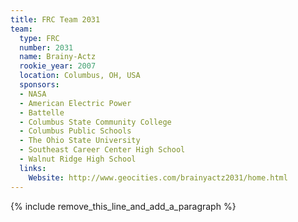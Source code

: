```yaml
---
title: FRC Team 2031
team:
  type: FRC
  number: 2031
  name: Brainy-Actz
  rookie_year: 2007
  location: Columbus, OH, USA
  sponsors:
  - NASA
  - American Electric Power
  - Battelle
  - Columbus State Community College
  - Columbus Public Schools
  - The Ohio State University
  - Southeast Career Center High School
  - Walnut Ridge High School
  links:
    Website: http://www.geocities.com/brainyactz2031/home.html
---
```


{% include remove_this_line_and_add_a_paragraph %}